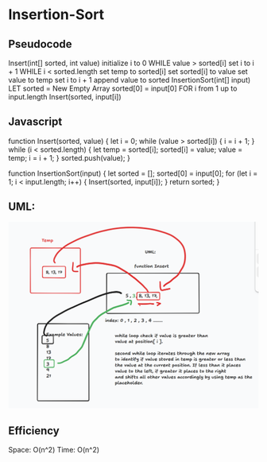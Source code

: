 # Insertion-Sort

## Pseudocode

Insert(int[] sorted, int value)
  initialize i to 0
  WHILE value > sorted[i]
    set i to i + 1
  WHILE i < sorted.length
    set temp to sorted[i]
    set sorted[i] to value
    set value to temp
    set i to i + 1
  append value to sorted
InsertionSort(int[] input)
  LET sorted = New Empty Array
  sorted[0] = input[0]
  FOR i from 1 up to input.length
    Insert(sorted, input[i])

## Javascript

function Insert(sorted, value) {
  let i = 0;
  while (value > sorted[i]) {
    i = i + 1;
  }
  while (i < sorted.length) {
    let temp = sorted[i];
    sorted[i] = value;
    value = temp;
    i = i + 1;
  }
  sorted.push(value);
}

function InsertionSort(input) {
  let sorted = [];
  sorted[0] = input[0];
  for (let i = 1; i < input.length; i++) {
    Insert(sorted, input[i]);
  }
  return sorted;
}

## UML:
![Whiteboard](image.png)


## Efficiency

Space: O(n^2)
Time: O(n^2)
